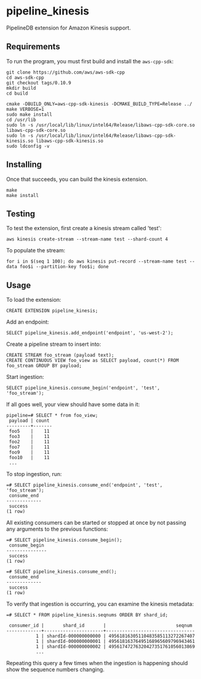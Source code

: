 # pipeline_kinesis

PipelineDB extension for Amazon Kinesis support.

## Requirements

To run the program, you must first build and install the `aws-cpp-sdk`:

```
git clone https://github.com/aws/aws-sdk-cpp
cd aws-sdk-cpp
git checkout tags/0.10.9
mkdir build
cd build

cmake -DBUILD_ONLY=aws-cpp-sdk-kinesis -DCMAKE_BUILD_TYPE=Release ../
make VERBOSE=1
sudo make install
cd /usr/lib
sudo ln -s /usr/local/lib/linux/intel64/Release/libaws-cpp-sdk-core.so libaws-cpp-sdk-core.so
sudo ln -s /usr/local/lib/linux/intel64/Release/libaws-cpp-sdk-kinesis.so libaws-cpp-sdk-kinesis.so
sudo ldconfig -v
```

## Installing

Once that succeeds, you can build the kinesis extension.

```
make
make install
```

## Testing

To test the extension, first create a kinesis stream called 'test':

```
aws kinesis create-stream --stream-name test --shard-count 4
```

To populate the stream:

```
for i in $(seq 1 100); do aws kinesis put-record --stream-name test --data foo$i --partition-key foo$i; done
```

## Usage

To load the extension:

```
CREATE EXTENSION pipeline_kinesis;
```

Add an endpoint:

```
SELECT pipeline_kinesis.add_endpoint('endpoint', 'us-west-2');
```

Create a pipeline stream to insert into:

```
CREATE STREAM foo_stream (payload text);
CREATE CONTINUOUS VIEW foo_view as SELECT payload, count(*) FROM foo_stream GROUP BY payload;
```

Start ingestion:

```
SELECT pipeline_kinesis.consume_begin('endpoint', 'test', 'foo_stream');
```

If all goes well, your view should have some data in it:

```
pipeline=# SELECT * from foo_view;
 payload | count
---------+-------
 foo5    |    11
 foo3    |    11
 foo2    |    11
 foo7    |    11
 foo9    |    11
 foo10   |    11
 ...
```

To stop ingestion, run:

```
=# SELECT pipeline_kinesis.consume_end('endpoint', 'test', 'foo_stream');
 consume_end
-------------
 success
(1 row)
```

All existing consumers can be started or stopped at once by not passing any arguments to the previous functions:

```
=# SELECT pipeline_kinesis.consume_begin();
 consume_begin
---------------
 success
(1 row)

=# SELECT pipeline_kinesis.consume_end();
 consume_end
-------------
 success
(1 row)
```

To verify that ingestion is occurring, you can examine the kinesis metadata:

```
=# SELECT * FROM pipeline_kinesis.seqnums ORDER BY shard_id;

 consumer_id |       shard_id       |                          seqnum
-------------+----------------------+---------------------------------
           1 | shardId-000000000000 | 49561816305110483585113272267407
           1 | shardId-000000000001 | 49561816376495168965609796943461
           1 | shardId-000000000002 | 49561747276320427351761056013869
		   ...
```

Repeating this query a few times when the ingestion is happening should show the sequence numbers changing.

